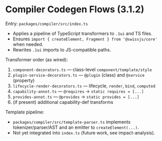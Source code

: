 <!--
Copyright (c) 2024 Themba Mzumara
This file is part of SwissJS Framework. All rights reserved.
Licensed under the MIT License. See LICENSE in the project root for license information.
-->

# Compiler Codegen Flows (3.1.2)

Entry: `packages/compiler/src/index.ts`
- Applies a pipeline of TypeScript transformers to `.1ui` and TS files.
- Ensures `import { createElement, Fragment } from '@swissjs/core'` when needed.
- Rewrites `.1ui` imports to JS-compatible paths.

Transformer order (as wired):
1) `component-decorators.ts` — class-level `component/template/style`
2) `plugin-service-decorators.ts` — `@plugin` (class) and `@service` (property)
3) `lifecycle-render-decorators.ts` — lifecycle, `render`, `bind`, `computed`
4) `capability-annot.ts` — `@requires` → `static requires = [...]`
5) `provides-annot.ts` — `@provides` → `static provides = [...]`
6) (if present) additional capability-def transforms

Template pipeline:
- `packages/compiler/src/template-parser.ts` implements tokenizer/parser/AST and an emitter to `createElement(...)`.
- Not yet integrated into `index.ts` (future work, see impact-analysis).
